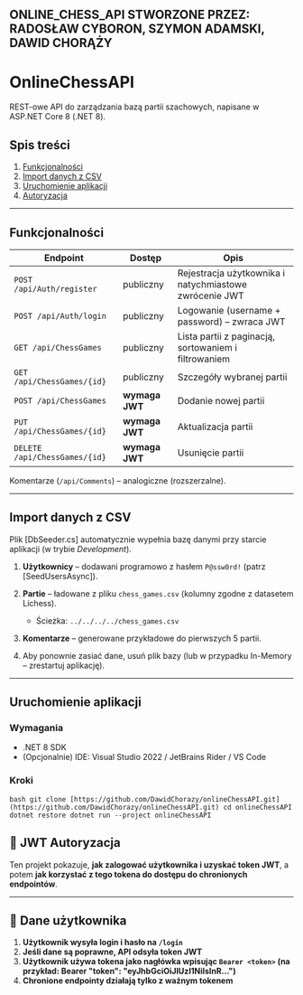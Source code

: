 ## ONLINE_CHESS_API STWORZONE PRZEZ: RADOSŁAW CYBORON, SZYMON ADAMSKI, DAWID CHORĄŻY 

# OnlineChessAPI

REST-owe API do zarządzania bazą partii szachowych, napisane w ASP.NET Core 8 (.NET 8).

## Spis treści
1. [Funkcjonalności](#funkcjonalności)
2. [Import danych z CSV](#import-danych-z-csv)
3. [Uruchomienie aplikacji](#uruchomienie-aplikacji)
4. [Autoryzacja](#autoryzacja)

---

## Funkcjonalności

| Endpoint | Dostęp | Opis |
|----------|--------|------|
| `POST /api/Auth/register` | publiczny | Rejestracja użytkownika i natychmiastowe zwrócenie JWT |
| `POST /api/Auth/login` | publiczny | Logowanie (username + password) – zwraca JWT |
| `GET /api/ChessGames` | publiczny | Lista partii z paginacją, sortowaniem i filtrowaniem |
| `GET /api/ChessGames/{id}` | publiczny | Szczegóły wybranej partii |
| `POST /api/ChessGames` | **wymaga JWT** | Dodanie nowej partii |
| `PUT /api/ChessGames/{id}` | **wymaga JWT** | Aktualizacja partii |
| `DELETE /api/ChessGames/{id}` | **wymaga JWT** | Usunięcie partii |

Komentarze (`/api/Comments`) – analogiczne (rozszerzalne).

---

## Import danych z CSV

Plik [DbSeeder.cs] automatycznie wypełnia bazę danymi przy starcie aplikacji (w trybie *Development*).

1. **Użytkownicy** – dodawani programowo z hasłem `P@ssw0rd!` (patrz [SeedUsersAsync]).  
2. **Partie** – ładowane z pliku `chess_games.csv` (kolumny zgodne z datasetem Lichess).  
   * Ścieżka:  `../../../../chess_games.csv`  

3. **Komentarze** – generowane przykładowe do pierwszych 5 partii.
4. Aby ponownie zasiać dane, usuń plik bazy (lub w przypadku In-Memory – zrestartuj aplikację).

---

## Uruchomienie aplikacji

### Wymagania
* .NET 8 SDK  
* (Opcjonalnie) IDE: Visual Studio 2022 / JetBrains Rider / VS Code
  
### Kroki

``bash
git clone [https://github.com/DawidChorazy/onlineChessAPI.git](https://github.com/DawidChorazy/onlineChessAPI.git)
cd onlineChessAPI
dotnet restore
dotnet run --project onlineChessAPI``

## 🔐 JWT Autoryzacja

Ten projekt pokazuje, **jak zalogować użytkownika i uzyskać token JWT**, a potem **jak korzystać z tego tokena do dostępu do chronionych endpointów**.

---

## 👤 Dane użytkownika
1. **Użytkownik wysyła login i hasło na `/login`**
2. **Jeśli dane są poprawne, API odsyła token JWT**
3. **Użytkownik używa tokena jako nagłówka wpisując `Bearer <token>` (na przykład: Bearer "token": "eyJhbGciOiJIUzI1NiIsInR...")**
4. **Chronione endpointy działają tylko z ważnym tokenem**
